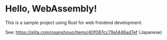 # Hello, WebAssembly!

This is a sample project using Rust for web frontend development. 

See: https://qiita.com/osanshouo/items/40f087cc79a1446ad7ef (Japanese)
